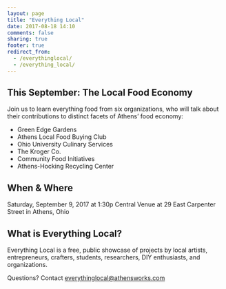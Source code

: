 ```yaml
---
layout: page
title: "Everything Local"
date: 2017-08-18 14:10
comments: false
sharing: true
footer: true
redirect_from:
  - /everythinglocal/
  - /everything_local/
---
```


This September: The Local Food Economy
---------------------
Join us to learn everything food from six organizations, who will talk about their contributions to distinct facets of Athens’ food economy:
* Green Edge Gardens
* Athens Local Food Buying Club
* Ohio University Culinary Services
* The Kroger Co.
* Community Food Initiatives
* Athens-Hocking Recycling Center

When & Where
------------
Saturday, September 9, 2017 at 1:30p
Central Venue at 29 East Carpenter Street in Athens, Ohio

What is Everything Local?
-------------------------
Everything Local is a free, public showcase of projects by local artists, entrepreneurs, crafters, students, researchers, DIY enthusiasts, and organizations.

Questions? Contact [everythinglocal@athensworks.com](mailto:everythinglocal@athensworks.com)

